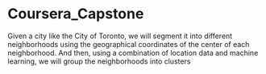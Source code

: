 # Coursera_Capstone
Given a city like the City of Toronto, we will segment it into different neighborhoods using the geographical coordinates of the center of each neighborhood. And then, using a combination of location data and machine learning, we will group the neighborhoods into clusters 
